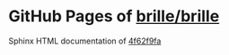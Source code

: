 GitHub Pages of [brille/brille](https://github.com/brille/brille.git)
======================================
Sphinx HTML documentation of [4f62f9fa](https://github.com/brille/brille/tree/4f62f9fa30e4c3482b579448aa21e16ff5c1e6c3)
